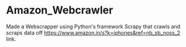 # Amazon_Webcrawler
Made a Webscrapper using Python's framework Scrapy that crawls and scraps data off https://www.amazon.in/s?k=iphones&ref=nb_sb_noss_2 link.
